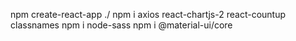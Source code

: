 npm create-react-app ./
npm i axios react-chartjs-2 react-countup classnames
npm i node-sass
npm i @material-ui/core